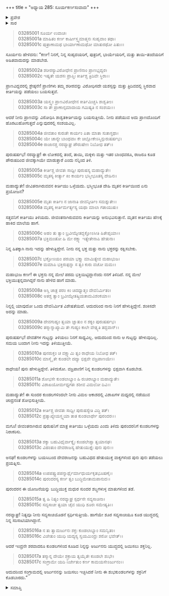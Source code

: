 +++
title = "ಅಧ್ಯಾಯ 285: ಸೂರ್ಯಕರ್ಣಸಂವಾದಃ"
+++

<details><summary>ಪ್ರವೇಶ</summary>


।।   ಓಂ ಓಂ ನಮೋ ನಾರಾಯಣಾಯ।।   ಶ್ರೀ ವೇದವ್ಯಾಸಾಯ ನಮಃ ।।

ಶ್ರೀ ಕೃಷ್ಣದ್ವೈಪಾಯನ ವೇದವ್ಯಾಸ ವಿರಚಿತ  

**ಶ್ರೀ ಮಹಾಭಾರತ**

**ಆರಣ್ಯಕ ಪರ್ವ**

**ಕುಂಡಲಾಹರಣ ಪರ್ವ**

**ಅಧ್ಯಾಯ 285**

</details>


<details><summary>ಸಾರ</summary>

ಸೂರ್ಯನು ತಾನು ಅವನ ತಂದೆಯೆಂದು ಹೇಳಿಕೊಳ್ಳದೇ “ನಿನ್ನಲ್ಲಿ ಯಾವುದೋ ಒಂದು ದೇವನಿರ್ಮಿತ ವಿಶೇಷತೆಯಿದೆ. ಆದುದರಿಂದ ನಾನು ನಿನಗೆ ಹೇಳುವುದನ್ನು ಶಂಕಿಸದೇ ಅದನ್ನು ಮಾಡು” ಎಂದು ಕರ್ಣನ ಮನಸ್ಸನ್ನು ಬದಲಾಯಿಸಲು ಪ್ರಯತ್ನಿಸುವುದು (1-17).

</details>



> 03285001 ಸೂರ್ಯ ಉವಾಚ।   
03285001a ಮಾಹಿತಂ ಕರ್ಣ ಕಾರ್ಷೀಸ್ತ್ವಮಾತ್ಮನಃ ಸುಹೃದಾಂ ತಥಾ।  
03285001c ಪುತ್ರಾಣಾಮಥ ಭಾರ್ಯಾಣಾಮಥೋ ಮಾತುರಥೋ ಪಿತುಃ।।

ಸೂರ್ಯನು ಹೇಳಿದನು: “ಕರ್ಣ! ನಿನಗೆ, ನಿನ್ನ ಸುಹೃದಯರಿಗೆ, ಪುತ್ರರಿಗೆ, ಭಾರ್ಯೆಯರಿಗೆ, ಮತ್ತು ತಾಯಿ-ತಂದೆಯರಿಗೆ ಅಹಿತವಾದುದನ್ನು ಮಾಡಬೇಡ.

> 03285002a ಶರೀರಸ್ಯಾವಿರೋಧೇನ ಪ್ರಾಣಿನಾಂ ಪ್ರಾಣಭೃದ್ವರ।   
03285002c ಇಷ್ಯತೇ ಯಶಸಃ ಪ್ರಾಪ್ತಿಃ ಕೀರ್ತಿಶ್ಚ ತ್ರಿದಿವೇ ಸ್ಥಿರಾ।।

ಪ್ರಾಣವಿದ್ದವರಲ್ಲಿ ಶ್ರೇಷ್ಠನೇ! ಪ್ರಾಣಿಗಳು ತಮ್ಮ ಶರೀರವನ್ನು ವಿರೋಧಿಸದೇ ಯಶಸ್ಸನ್ನು ಮತ್ತು ತ್ರಿದಿವದಲ್ಲಿ ಸ್ಥಿರವಾದ ಕೀರ್ತಿಯನ್ನು ಪಡೆಯಲು ಬಯಸುತ್ತವೆ.

> 03285003a ಯಸ್ತ್ವಂ ಪ್ರಾಣವಿರೋಧೇನ ಕೀರ್ತಿಮಿಚ್ಚಸಿ ಶಾಶ್ವತೀಂ।  
03285003c ಸಾ ತೇ ಪ್ರಾಣಾನ್ಸಮಾದಾಯ ಗಮಿಷ್ಯತಿ ನ ಸಂಶಯಃ।।

ಆದರೆ ನೀನು ಪ್ರಾಣವನ್ನು ವಿರೋಧಿಸಿ ಶಾಶ್ವತಕೀರ್ತಿಯನ್ನು ಬಯಸುತ್ತೀಯೆ. ನೀನು ಪಡೆಯುವ ಅದು ಪ್ರಾಣದೊಂದಿಗೆ ಹೊರಟುಹೋಗುತ್ತದೆ ಎನ್ನುವುದರಲ್ಲಿ ಸಂಶಯವಿಲ್ಲ.

> 03285004a ಜೀವತಾಂ ಕುರುತೇ ಕಾರ್ಯಂ ಪಿತಾ ಮಾತಾ ಸುತಾಸ್ತಥಾ।  
03285004c ಯೇ ಚಾನ್ಯೇ ಬಾಂಧವಾಃ ಕೇ ಚಿಲ್ಲೋಕೇಽಸ್ಮಿನ್ಪುರುಷರ್ಷಭ।  
03285004e ರಾಜಾನಶ್ಚ ನರವ್ಯಾಘ್ರ ಪೌರುಷೇಣ ನಿಬೋಧ ತತ್।।

ಪುರುಷರ್ಷಭ! ನರವ್ಯಾಘ್ರ! ಈ ಲೋಕದಲ್ಲಿ ತಂದೆ, ತಾಯಿ, ಮಕ್ಕಳು ಮತ್ತು ಇತರ ಬಾಂಧವರೂ, ರಾಜರೂ ಕೂಡ ಪೌರುಷದಿಂದ ಜೀವಕ್ಕಾಗಿಯೇ ಮಾಡುತ್ತಾರೆ ಎಂದು ನನ್ನಿಂದ ತಿಳಿ.

> 03285005a ಕೀರ್ತಿಶ್ಚ ಜೀವತಃ ಸಾಧ್ವೀ ಪುರುಷಸ್ಯ ಮಹಾದ್ಯುತೇ।  
03285005c ಮೃತಸ್ಯ ಕೀರ್ತ್ಯಾ ಕಿಂ ಕಾರ್ಯಂ ಭಸ್ಮೀಭೂತಸ್ಯ ದೇಹಿನಃ।

ಮಹಾದ್ಯುತೇ! ಜೀವಿತನಾಗಿರುವವನ ಕೀರ್ತಿಯು ಒಳ್ಳೆಯದು. ಭಸ್ಮೀಭೂತ ದೇಹಿ ಮೃತನ ಕೀರ್ತಿಯಿಂದ ಏನು ಪ್ರಯೋಜನ?

> 03285005e ಮೃತಃ ಕೀರ್ತಿಂ ನ ಜಾನಾತಿ ಜೀವನ್ಕೀರ್ತಿಂ ಸಮಶ್ನುತೇ।।  
03285006a ಮೃತಸ್ಯ ಕೀರ್ತಿರ್ಮರ್ತ್ಯಸ್ಯ ಯಥಾ ಮಾಲಾ ಗತಾಯುಷಃ।

ಸತ್ತವನಿಗೆ ಕೀರ್ತಿಯು ತಿಳಿಯದು. ಜೀವಂತನಾಗಿರುವವನು ಕೀರ್ತಿಯನ್ನು ಅನುಭವಿಸುತ್ತಾನೆ. ಮೃತನ ಕೀರ್ತಿಯು ಹೆಣಕ್ಕೆ ಹಾಕಿದ ಮಾಲೆಯ ಹಾಗೆ.

> 03285006c ಅಹಂ ತು ತ್ವಾಂ ಬ್ರವೀಮ್ಯೇತದ್ಭಕ್ತೋಽಸೀತಿ ಹಿತೇಪ್ಸಯಾ।।  
03285007a ಭಕ್ತಿಮಂತೋ ಹಿ ಮೇ ರಕ್ಷ್ಯಾ ಇತ್ಯೇತೇನಾಪಿ ಹೇತುನಾ।

ನಿನ್ನ ಹಿತಕ್ಕಾಗಿ ನಾನು ಇದನ್ನು ಹೇಳುತ್ತಿದ್ದೇನೆ. ನೀನು ನನ್ನ ಭಕ್ತ ಮತ್ತು ನಾನು ಭಕ್ತರನ್ನು ರಕ್ಷಿಸಬೇಕು.

> 03285007c ಭಕ್ತೋಽಯಂ ಪರಯಾ ಭಕ್ತ್ಯಾ ಮಾಮಿತ್ಯೇವ ಮಹಾಭುಜ।  
03285007e ಮಮಾಪಿ ಭಕ್ತಿರುತ್ಪನ್ನಾ ಸ ತ್ವಂ ಕುರು ವಚೋ ಮಮ।।

ಮಹಾಭುಜ ಕರ್ಣ! ಈ ಭಕ್ತನು ನನ್ನ ಮೇಲೆ ಪರಮ ಭಕ್ತಿಯಿಟ್ಟಿದ್ದಾನೆಂದು ನನಗೆ ತಿಳಿದಿದೆ. ನನ್ನ ಮೇಲೆ ಭಕ್ತಿಯುತ್ಪನ್ನವಾಗಿದ್ದರೆ ನಾನು ಹೇಳಿದ ಹಾಗೆ ಮಾಡು.

> 03285008a ಅಸ್ತಿ ಚಾತ್ರ ಪರಂ ಕಿಂ ಚಿದಧ್ಯಾತ್ಮಂ ದೇವನಿರ್ಮಿತಂ।  
03285008c ಅತಶ್ಚ ತ್ವಾಂ ಬ್ರವೀಮ್ಯೇತತ್ಕ್ರಿಯತಾಮವಿಶಂಕಯಾ।।

ನಿನ್ನಲ್ಲಿ ಯಾವುದೋ ಒಂದು ದೇವನಿರ್ಮಿತ ವಿಶೇಷತೆಯಿದೆ. ಆದುದರಿಂದ ನಾನು ನಿನಗೆ ಹೇಳುತ್ತಿದ್ದೇನೆ. ಶಂಕಿಸದೇ ಅದನ್ನು ಮಾಡು.

> 03285009a ದೇವಗುಹ್ಯಂ ತ್ವಯಾ ಜ್ಞಾತುಂ ನ ಶಕ್ಯಂ ಪುರುಷರ್ಷಭ।   
03285009c ತಸ್ಮಾನ್ನಾಖ್ಯಾಮಿ ತೇ ಗುಹ್ಯಂ ಕಾಲೇ ವೇತ್ಸ್ಯತಿ ತದ್ಭವಾನ್।।

ಪುರುಷರ್ಷಭ! ದೇವತೆಗಳ ಗುಟ್ಟನ್ನು ತಿಳಿಯಲು ನಿನಗೆ ಸಾಧ್ಯವಿಲ್ಲ. ಆದುದರಿಂದ ನಾನು ಆ ಗುಟ್ಟನ್ನು ಹೇಳುವುದಿಲ್ಲ. ಸಮಯ ಬಂದಾಗ ನೀನು ಇದನ್ನು ತಿಳಿಯುತ್ತೀಯೆ.

> 03285010a ಪುನರುಕ್ತಂ ಚ ವಕ್ಷ್ಯಾಮಿ ತ್ವಂ ರಾಧೇಯ ನಿಬೋಧ ತತ್।  
03285010c ಮಾಸ್ಮೈ ತೇ ಕುಂಡಲೇ ದದ್ಯಾ ಭಿಕ್ಷವೇ ವಜ್ರಪಾಣಯೇ।।

ರಾಧೇಯ! ಪುನಃ ಹೇಳುತ್ತಿದ್ದೇನೆ. ತಿಳಿದುಕೋ. ವಜ್ರಪಾಣಿಗೆ ನಿನ್ನ ಕುಂಡಲಗಳನ್ನು ಭಿಕ್ಷವಾಗಿ ಕೊಡಬೇಡ.

> 03285011a ಶೋಭಸೇ ಕುಂಡಲಾಭ್ಯಾಂ ಹಿ ರುಚಿರಾಭ್ಯಾಂ ಮಹಾದ್ಯುತೇ।   
03285011c ವಿಶಾಖಯೋರ್ಮಧ್ಯಗತಃ ಶಶೀವ ವಿಮಲೋ ದಿವಿ।।

ಮಹಾದ್ಯುತೇ! ಈ ಸುಂದರ ಕುಂಡಲಗಳಿಂದಲೇ ನೀನು ವಿಮಲ ಆಕಾಶದಲ್ಲಿ ವಿಶಾಖಗಳ ಮಧ್ಯದಲ್ಲಿ ನಡೆಯುವ ಚಂದ್ರನಂತೆ ಶೋಭಿಸುತ್ತೀಯೆ.

> 03285012a ಕೀರ್ತಿಶ್ಚ ಜೀವತಃ ಸಾಧ್ವೀ ಪುರುಷಸ್ಯೇತಿ ವಿದ್ಧಿ ತತ್।  
03285012c ಪ್ರತ್ಯಾಖ್ಯೇಯಸ್ತ್ವಯಾ ತಾತ ಕುಂಡಲಾರ್ಥೇ ಪುರಂದರಃ।।

ಮಗೂ! ಜೀವಂತನಾಗಿರುವ ಪುರುಷನಿಗೆ ಮಾತ್ರ ಕೀರ್ತಿಯು ಒಳ್ಳೆಯದು ಎಂದು ತಿಳಿದು ಪುರಂದರನಿಗೆ ಕುಂಡಲಗಳನ್ನು ನಿರಾಕರಿಸು.

> 03285013a ಶಕ್ಯಾ ಬಹುವಿಧೈರ್ವಾಕ್ಯೈಃ ಕುಂಡಲೇಪ್ಸಾ ತ್ವಯಾನಘ।  
03285013c ವಿಹಂತುಂ ದೇವರಾಜಸ್ಯ ಹೇತುಯುಕ್ತೈಃ ಪುನಃ ಪುನಃ।।

ಅನಘ! ಕುಂಡಲಗಳನ್ನು ಬಯಸಿಬಂದ ದೇವರಾಜನನ್ನು ಬಹುವಿಧದ ಹೇತುಯುಕ್ತ ವಾಕ್ಯಗಳಿಂದ ಪುನಃ ಪುನಃ ತಡೆಯಲು ಪ್ರಯತ್ನಿಸು.

> 03285014a ಉಪಪತ್ತ್ಯುಪಪನ್ನಾರ್ಥೈರ್ಮಾಧುರ್ಯಕೃತಭೂಷಣೈಃ।   
03285014c ಪುರಂದರಸ್ಯ ಕರ್ಣ ತ್ವಂ ಬುದ್ಧಿಮೇತಾಮಪಾನುದ।।

ಪುರಂದರನ ಈ ಯೋಜನೆಯನ್ನು ಬುದ್ಧಿಯುಕ್ತ ಮಧುರ ಸುಂದರ ಶಬ್ಧಗಳುಳ್ಳ ಮಾತುಗಳಿಂದ ತಡೆ.

> 03285015a ತ್ವ ಹಿ ನಿತ್ಯಂ ನರವ್ಯಾಘ್ರ ಸ್ಪರ್ಧಸೇ ಸವ್ಯಸಾಚಿನಾ।  
03285015c ಸವ್ಯಸಾಚೀ ತ್ವಯಾ ಚೈವ ಯುಧಿ ಶೂರಃ ಸಮೇಷ್ಯತಿ।।

ನರವ್ಯಾಘ್ರ! ನಿತ್ಯವೂ ನೀನು ಸವ್ಯಸಾಚಿಯೊಡನೆ ಸ್ಪರ್ಧಿಸುತ್ತೀಯೆ. ಹಾಗೆಯೇ ಶೂರ ಸವ್ಯಸಾಚಿಯೂ ಕೂಡ ಯುದ್ಧದಲ್ಲಿ ನಿನ್ನ ಸರಿಸಾಟಿಯಾಗಿದ್ದಾನೆ.

> 03285016a ನ ತು ತ್ವಾಮರ್ಜುನಃ ಶಕ್ತಃ ಕುಂಡಲಾಭ್ಯಾಂ ಸಮನ್ವಿತಂ।  
03285016c ವಿಜೇತುಂ ಯುಧಿ ಯದ್ಯಸ್ಯ ಸ್ವಯಮಿಂದ್ರಃ ಶರೋ ಭವೇತ್।।

ಆದರೆ ಇಂದ್ರನೇ ಶರವಾದರೂ ಕುಂಡಲಗಳಿಂದ ಕೂಡಿದ ನಿನ್ನನ್ನು ಅರ್ಜುನನು ಯುದ್ಧದಲ್ಲಿ ಜಯಿಸಲು ಶಕ್ತನಿಲ್ಲ.

> 03285017a ತಸ್ಮಾನ್ನ ದೇಯೇ ಶಕ್ರಾಯ ತ್ವಯೈತೇ ಕುಂಡಲೇ ಶುಭೇ।  
03285017c ಸಂಗ್ರಾಮೇ ಯದಿ ನಿರ್ಜೇತುಂ ಕರ್ಣ ಕಾಮಯಸೇಽರ್ಜುನಂ।।

ಆದುದರಿಂದ ಸಂಗ್ರಾಮದಲ್ಲಿ ಅರ್ಜುನನನ್ನು ಜಯಿಸಲು ಇಚ್ಛಿಸಿದರೆ ನೀನು ಈ ಶುಭಕುಂಡಲಗಳನ್ನು ಶಕ್ರನಿಗೆ ಕೊಡಬಾರದು.”



<details><summary>ಸಮಾಪ್ತಿ</summary>


ಇತಿ ಶ್ರೀ ಮಹಾಭಾರತೇ ಆರಣ್ಯಕ ಪರ್ವಣಿ ಕುಂಡಲಾಹರಣ ಪರ್ವಣಿ ಸೂರ್ಯಕರ್ಣಸಂವಾದೇ ಪಂಚಶೀತ್ಯಧಿಕದ್ವಿಶತತಮೋಽಧ್ಯಾಯಃ।  
ಇದು ಮಹಾಭಾರತದ ಆರಣ್ಯಕ ಪರ್ವದಲ್ಲಿ ಕುಂಡಲಾಹರಣ ಪರ್ವದಲ್ಲಿ ಸೂರ್ಯಕರ್ಣಸಂವಾದದಲ್ಲಿ ಇನ್ನೂರಾಎಂಭತ್ತೈದನೆಯ ಅಧ್ಯಾಯವು.


</details>
